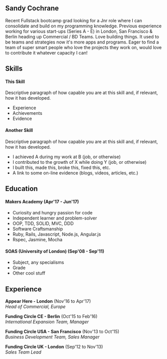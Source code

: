 ## Sandy Cochrane

Recent Fullstack bootcamp grad looking for a Jnr role where I can consolidate and build on my programming knowledge. Previous experience working for various start-ups (Series A - E) in London, San Francisco & Berlin heading up Commercial / BD Teams. Love building things. It used to be teams and strategies now it's more apps and programs. Eager to find a team of super smart people who love the projects they work on, would love to contribute it whatever capacity I can!    

## Skills

#### This Skill

Descriptive paragraph of how capable you are at this skill and, if relevant, how it has developed.

- Experience
- Achievements
- Evidence

#### Another Skill

Descriptive paragraph of how capable you are at this skill and, if relevant, how it has developed.

- I achieved A during my work at B (job, or otherwise)
- I contributed to the growth of X while doing Y (job, or otherwise)
- I built this, made this, broke this, fixed this, etc.
- A link to some on-line evidence (blogs, videos, articles, etc.)

## Education

#### Makers Academy (Apr'17 - Jun'17)

- Curiosity and hungry passion for code
- Independent learner and problem-solver
- OOP, TDD, SOLID, MVC, DDD
- Software Craftsmanship
- Ruby, Rails, Javascript, Node.js, Angular.js
- Rspec, Jasmine, Mocha

#### SOAS (University of London) (Sep'08 - Sep'11)

- Subject, any specialisms
- Grade
- Other cool stuff


## Experience

**Appear Here - London** (Nov'16 to Apr'17)    
*Head of Commercial, Europe*  

**Funding Circle CE - Berlin** (Oct'15 to Feb'16)   
*International Expansion Team, Manager*  

**Funding Circle USA - San Francisco** (Nov'13 to Oct'15)   
*Business Development Team, Sales Manager*  

**Funding Circle UK - London** (Sep'12 to Nov'13)   
*Sales Team Lead*  

